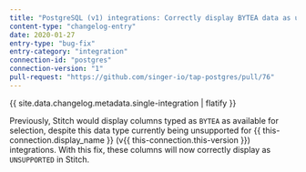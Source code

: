 ```yaml
---
title: "PostgreSQL (v1) integrations: Correctly display BYTEA data as unsupported"
content-type: "changelog-entry"
date: 2020-01-27
entry-type: "bug-fix"
entry-category: "integration" 
connection-id: "postgres"
connection-version: "1"
pull-request: "https://github.com/singer-io/tap-postgres/pull/76"
---
```


{{ site.data.changelog.metadata.single-integration | flatify }}

Previously, Stitch would display columns typed as `BYTEA` as available for selection, despite this data type currently being unsupported for {{ this-connection.display_name }} (v{{ this-connection.this-version }}) integrations. With this fix, these columns will now correctly display as `UNSUPPORTED` in Stitch.
